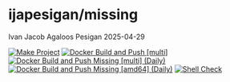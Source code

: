 ijapesigan/missing
================
Ivan Jacob Agaloos Pesigan
2025-04-29

<!-- README.md is generated from .setup/readme/README.Rmd. Please edit that file -->

<!-- badges: start -->

[![Make
Project](https://github.com/ijapesigan/docker-missing/actions/workflows/make.yml/badge.svg)](https://github.com/ijapesigan/docker-missing/actions/workflows/make.yml)
[![Docker Build and Push
\[multi\]](https://github.com/ijapesigan/docker-missing/actions/workflows/docker-build-push-multi.yml/badge.svg)](https://github.com/ijapesigan/docker-missing/actions/workflows/docker-build-push-multi.yml)
[![Docker Build and Push Missing \[multi\]
(Daily)](https://github.com/ijapesigan/docker-missing/actions/workflows/docker-build-push-daily-multi-missing.yml/badge.svg)](https://github.com/ijapesigan/docker-missing/actions/workflows/docker-build-push-daily-multi-missing.yml)
[![Docker Build and Push Missing \[amd64\]
(Daily)](https://github.com/ijapesigan/docker-missing/actions/workflows/docker-build-push-daily-amd64-missing.yml/badge.svg)](https://github.com/ijapesigan/docker-missing/actions/workflows/docker-build-push-daily-amd64-missing.yml)
[![Shell
Check](https://github.com/ijapesigan/docker-missing/actions/workflows/shellcheck.yml/badge.svg)](https://github.com/ijapesigan/docker-missing/actions/workflows/shellcheck.yml)
<!-- badges: end -->
